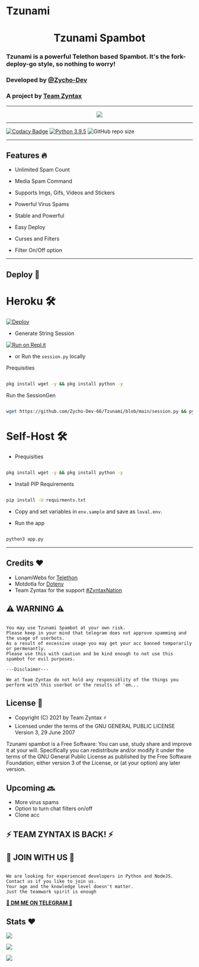 # Tzunami

<h1 align="center">Tzunami Spambot</h1>

### Tzunami is a powerful Telethon based Spambot. It's the fork-deploy-go style, so nothing to worry!
### Developed by [@Zycho-Dev](https://t.me/Zycho_66)
### A project by [Team Zyntax](https://t.me/Zyntax_chat_zone)

<hr>

<p align="center">
  <img src="https://telegra.ph/file/050540d246273c5daaa94.jpg" href="http://t.me/Zyntax_chat_zone">
</p>

<hr>

[![Codacy Badge](https://api.codacy.com/project/badge/Grade/f7c51539e67b483bb8d7749acca51d3a)](https://app.codacy.com/gh/Zycho-Dev-66/Tzunami?utm_source=github.com&utm_medium=referral&utm_content=Zycho-Dev-66/Tzunami&utm_campaign=Badge_Grade_Settings)
[![Python 3.9.5](https://img.shields.io/badge/Python-blue.svg)](https://www.gnu.org/software/python/)
![GitHub repo size](https://img.shields.io/github/repo-size/Zycho-Dev-66/Tzunami)

<hr>

## Features 🔥
  
- Unlimited Spam Count
  
- Media Spam Command
  
- Supports Imgs, Gifs, Videos and Stickers
  
- Powerful Virus Spams
  
- Stable and Powerful
  
- Easy Deploy
  
- Curses and Filters
  
- Filter On/Off option

<hr>

## Deploy 🚀

# Heroku 🛠

[![Deploy](https://www.herokucdn.com/deploy/button.svg)](https://heroku.com/deploy?template=https://github.com/Zycho-Dev-66/Tzunami)

- Generate String Session

[![Run on Repl.it](https://repl.it/badge/github/Zycho-Dev-66/Tzunami)](https://replit.com/@ZychoDev/String-Session)

- or Run the ```session.py``` locally

Prequisities

```sh

pkg install wget -y && pkg install python -y

```

Run the SessionGen

```sh

wget https://github.com/Zycho-Dev-66/Tzunami/blob/main/session.py && python session.py

```

# Self-Host 🛠

- Prequisities

```sh

pkg install wget -y && pkg install python -y

```

- Install PIP Requirements

```sh

pip install -U requirments.txt

```

- Copy and set variables in ```env.sample``` and save as ```loval.env```.

- Run the app

```sh

python3 app.py

```

<hr>

## Credits ❤

- LonamiWebs for [Telethon](https://github.com/LonamiWebs/Telethon)
- Motdotla for [Dotenv](https://github.com/motdotla/dotenv)
- Team Zyntax for the support [#ZyntaxNation](http://t.me/Zyntax_chat_zone)

## ⚠ WARNING ⚠

```

You may use Tzunami Spambot at your own risk. 
Please keep in your mind that telegram does not approve spamming and the usage of userbots. 
As a result of excessive usage you may get your acc banned temporarily or permenantly. 
Please use this with caution and be kind enough to not use this spambot for evil purposes.

---Disclaimer---

We at Team Zyntax do not hold any responsiblity of the things you perform with this userbot or the results of 'em...

```

## License 🗽

- Copyright (C) 2021 by Team Zyntax ⚡
- Licensed under the terms of the GNU GENERAL PUBLIC LICENSE Version 3, 29 June 2007

Tzunami spambot is a Free Software: You can use, study share and improve it at your will. Specifically you can redistribute and/or modify it under the terms of the GNU General Public License as published by the Free Software Foundation, either version 3 of the License, or (at your option) any later version.

## Upcoming 🔜

- More virus spams
- Option to turn chat filters on/off
- Clone acc

## ⚡ TEAM ZYNTAX IS BACK! ⚡


## 🍻 JOIN WITH US 🍻

```

We are looking for experienced developers in Python and NodeJS. 
Contact us if you like to join us. 
Your age and the knowledge level doesn't matter. 
Just the teamwork spirit is enough

```

[**🍻 DM ME ON TELEGRAM 🍻**](http://t.me/Zycho_66)


## Stats ❤

<p align="left"><a href="https://github.com/Zycho-Dev-66/Tzunami/network/members"><img src="https://img.shields.io/github/forks/Zycho-Dev-66/Tzunami?label=Forks&logoColor=pink&style=social"></a>
<p align="left"><a href="https://github.com/Zycho-Dev-66/Tzunami/stargazers"><img src="https://img.shields.io/github/stars/Zycho-Dev-66/Tzunami?logoColor=red&style=social"></a>
<p align="left"><a href="https://github.com/Zycho-Dev-66/Tzunami"><img src="https://img.shields.io/github/last-commit/Zycho-Dev-66/Tzunami?style=plastic"></a>
